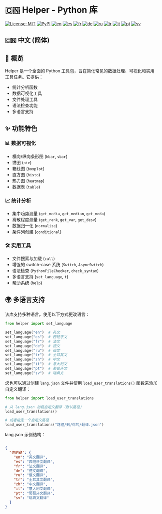 # 🇨🇳 Helper - Python 库

[![License: MIT](https://img.shields.io/badge/License-MIT-yellow.svg)](LICENSE)
[![PyPI](https://img.shields.io/pypi/v/pyhelper-tools-jbhm?style=for-the-badge&label=PyPI&color=blue)](https://pypi.org/project/pyhelper-tools-jbhm/)
[![en](https://img.shields.io/badge/lang-en-red.svg)](README.md)
[![es](https://img.shields.io/badge/lang-es-yellow.svg)](README.es.md)
[![fr](https://img.shields.io/badge/lang-fr-blue.svg)](README.fr.md)
[![de](https://img.shields.io/badge/lang-de-green.svg)](README.de.md)
[![ru](https://img.shields.io/badge/lang-ru-purple.svg)](README.ru.md)
[![tr](https://img.shields.io/badge/lang-tr-orange.svg)](README.tr.md)
[![it](https://img.shields.io/badge/lang-it-lightgrey.svg)](README.it.md)
[![pt](https://img.shields.io/badge/lang-pt-brightgreen.svg)](README.pt.md)
[![sv](https://img.shields.io/badge/lang-sv-blue.svg)](README.sv.md)

## 🇨🇳 中文 (简体)

## 📖 概览

Helper 是一个全面的 Python 工具包，旨在简化常见的数据处理、可视化和实用工具任务。它提供：

- 统计分析函数
- 数据可视化工具
- 文件处理工具
- 语法检查功能
- 多语言支持

## ✨ 功能特色

### 📊 数据可视化

- 横向/纵向条形图 (`hbar`, `vbar`)
- 饼图 (`pie`)
- 箱线图 (`boxplot`)
- 直方图 (`histo`)
- 热力图 (`heatmap`)
- 数据表 (`table`)

### 📈 统计分析

- 集中趋势测量 (`get_media`, `get_median`, `get_moda`)
- 离散程度测量 (`get_rank`, `get_var`, `get_desv`)
- 数据归一化 (`normalize`)
- 条件列创建 (`conditional`)

### 🛠 实用工具

- 文件搜索与加载 (`call`)
- 增强的 switch-case 系统 (`Switch`, `AsyncSwitch`)
- 语法检查 (`PythonFileChecker`, `check_syntax`)
- 多语言支持 (`set_language`, `t`)
- 帮助系统 (`help`)

## 🌍 多语言支持

该库支持多种语言。使用以下方式更改语言：

```python
from helper import set_language

set_language("en")  # 英文
set_language("es")  # 西班牙文
set_language("fr")  # 法文
set_language("de")  # 德文
set_language("ru")  # 俄文
set_language("tr")  # 土耳其文
set_language("zh")  # 中文
set_language("it")  # 意大利文
set_language("pt")  # 葡萄牙文
set_language("sv")  # 瑞典文
```

您也可以通过创建 `lang.json` 文件并使用 `load_user_translations()` 函数来添加自定义翻译：

```python
from helper import load_user_translations

# 从 lang.json 加载自定义翻译（默认路径）
load_user_translations()

# 或者指定一个自定义路径
load_user_translations("路径/到/你的/翻译.json")
```

lang.json 示例结构：

```json

{
  "你的键": {
    "en": "英文翻译",
    "es": "西班牙文翻译",
    "fr": "法文翻译",
    "de": "德文翻译",
    "ru": "俄文翻译",
    "tr": "土耳其文翻译",
    "zh": "中文翻译",
    "it": "意大利文翻译",
    "pt": "葡萄牙文翻译",
    "sv": "瑞典文翻译"
  }
}
```

